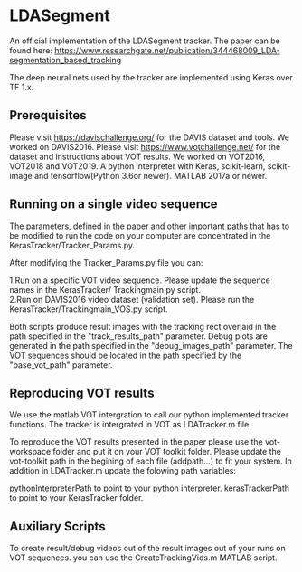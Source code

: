 # LDASegment
An official implementation of the LDASegment tracker. The paper can be found here:
https://www.researchgate.net/publication/344468009_LDA-segmentation_based_tracking

The deep neural nets used by the tracker are implemented using Keras over TF 1.x.

## Prerequisites
Please visit https://davischallenge.org/ for the DAVIS dataset and tools. We worked on DAVIS2016.
Please visit https://www.votchallenge.net/ for the dataset and instructions about VOT results. We worked on VOT2016, VOT2018 and VOT2019.
A python interpreter with Keras, scikit-learn, scikit-image and tensorflow(Python 3.6or newer).
MATLAB 2017a or newer.    

## Running on a single video sequence
The parameters, defined in the paper and other important paths that has to be modified to run the code on your computer are concentrated in the KerasTracker/Tracker_Params.py.

After modifying the Tracker_Params.py file you can:

1.Run on a specific VOT video sequence. Please update the sequence names in the KerasTracker/ Trackingmain.py script.  
2.Run on DAVIS2016 video dataset (validation set). Please run the KerasTracker/Trackingmain_VOS.py script.

Both scripts produce result images with the tracking rect overlaid in the path specified in the "track_results_path" parameter.
Debug plots are generated in the path specified in the "debug_images_path" parameter.
The VOT sequences should be located in the path specified by the "base_vot_path" parameter.

## Reproducing VOT results
We use the matlab VOT intergration to call our python implemented tracker functions. The tracker is intergrated in VOT as LDATracker.m file.

To reproduce the VOT results presented in the paper please use the vot-workspace folder and put it on your VOT toolkit folder.
Please update the vot-toolkit path in the begining of each file (addpath...) to fit your system. 
In addition in LDATracker.m update the folowing path variables:

pythonInterpreterPath to point to your python interpreter.
kerasTrackerPath to point to your KerasTracker folder.

## Auxiliary Scripts
To create result/debug videos out of the result images out of your runs on VOT sequences. you can use the CreateTrackingVids.m MATLAB script.





